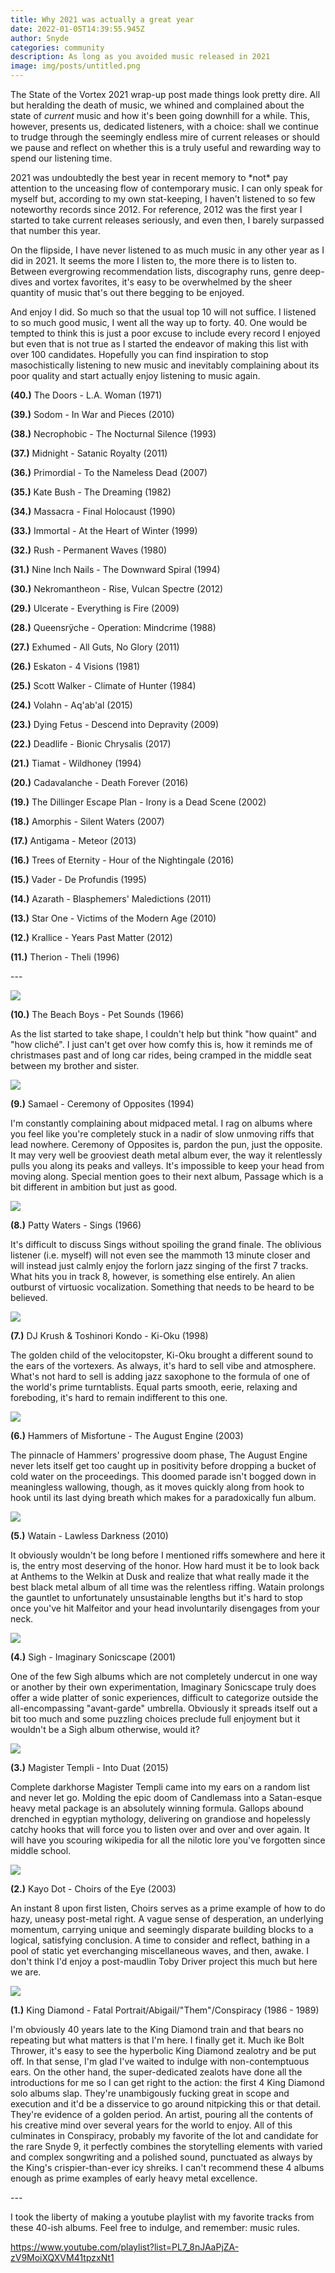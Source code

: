 ```yaml
---
title: Why 2021 was actually a great year
date: 2022-01-05T14:39:55.945Z
author: Snyde
categories: community
description: As long as you avoided music released in 2021
image: img/posts/untitled.png
---
```

The State of the Vortex 2021 wrap-up post made things look pretty dire. All but heralding the death of music, we whined and complained about the state of *current* music and how it's been going downhill for a while. This, however, presents us, dedicated listeners, with a choice: shall we continue to trudge through the seemingly endless mire of current releases or should we pause and reflect on whether this is a truly useful and rewarding way to spend our listening time.

2021 was undoubtedly the best year in recent memory to \*not\* pay attention to the unceasing flow of contemporary music. I can only speak for myself but, according to my own stat-keeping, I haven't listened to so few noteworthy records since 2012. For reference, 2012 was the first year I started to take current releases seriously, and even then, I barely surpassed that number this year.

On the flipside, I have never listened to as much music in any other year as I did in 2021. It seems the more I listen to, the more there is to listen to. Between evergrowing recommendation lists, discography runs, genre deep-dives and vortex favorites, it's easy to be overwhelmed by the sheer quantity of music that's out there begging to be enjoyed.

And enjoy I did. So much so that the usual top 10 will not suffice. I listened to so much good music, I went all the way up to forty. 40. One would be tempted to think this is just a poor excuse to include every record I enjoyed but even that is not true as I started the endeavor of making this list with over 100 candidates. Hopefully you can find inspiration to stop masochistically listening to new music and inevitably complaining about its poor quality and start actually enjoy listening to music again.

**(40.)** The Doors - L.A. Woman (1971)

**(39.)** Sodom - In War and Pieces (2010)

**(38.)** Necrophobic - The Nocturnal Silence (1993)

**(37.)** Midnight - Satanic Royalty (2011)

**(36.)** Primordial - To the Nameless Dead (2007)

**(35.)** Kate Bush - The Dreaming (1982)

**(34.)** Massacra - Final Holocaust (1990)

**(33.)** Immortal - At the Heart of Winter (1999)

**(32.)** Rush - Permanent Waves (1980)

**(31.)** Nine Inch Nails - The Downward Spiral (1994)

**(30.)** Nekromantheon - Rise, Vulcan Spectre (2012)

**(29.)** Ulcerate - Everything is Fire (2009)

**(28.)** Queensrÿche - Operation: Mindcrime (1988)

**(27.)** Exhumed - All Guts, No Glory (2011)

**(26.)** Eskaton - 4 Visions (1981)

**(25.)** Scott Walker - Climate of Hunter (1984)

**(24.)** Volahn - Aq'ab'al (2015)

**(23.)** Dying Fetus - Descend into Depravity (2009)

**(22.)** Deadlife - Bionic Chrysalis (2017)

**(21.)** Tiamat - Wildhoney (1994)

**(20.)** Cadavalanche - Death Forever (2016)

**(19.)** The Dillinger Escape Plan - Irony is a Dead Scene (2002)

**(18.)** Amorphis - Silent Waters (2007)

**(17.)** Antigama - Meteor (2013)

**(16.)** Trees of Eternity - Hour of the Nightingale (2016)

**(15.)** Vader - De Profundis (1995)

**(14.)** Azarath - Blasphemers' Maledictions (2011)

**(13.)** Star One - Victims of the Modern Age (2010)

**(12.)** Krallice - Years Past Matter (2012)

**(11.)** Therion - Theli (1996)

\---

![](img/posts/petsounds.jpg)

**(10.)** The Beach Boys - Pet Sounds (1966)

As the list started to take shape, I couldn't help but think "how quaint" and "how cliché". I just can't get over how comfy this is, how it reminds me of christmases past and of long car rides, being cramped in the middle seat between my brother and sister.

![](img/posts/ceremonyofopposites.jpg)

**(9.)** Samael - Ceremony of Opposites (1994)

I'm constantly complaining about midpaced metal. I rag on albums where you feel like you're completely stuck in a nadir of slow unmoving riffs that lead nowhere. Ceremony of Opposites is, pardon the pun, just the opposite. It may very well be grooviest death metal album ever, the way it relentlessly pulls you along its peaks and valleys. It's impossible to keep your head from moving along. Special mention goes to their next album, Passage which is a bit different in ambition but just as good.

![](img/posts/sings.jpg)

**(8.)** Patty Waters - Sings (1966)

It's difficult to discuss Sings without spoiling the grand finale. The oblivious listener (i.e. myself) will not even see the mammoth 13 minute closer and will instead just calmly enjoy the forlorn jazz singing of the first 7 tracks. What hits you in track 8, however, is something else entirely. An alien outburst of virtuosic vocalization. Something that needs to be heard to be believed.

![](img/posts/kioku.jpg)

**(7.)** DJ Krush & Toshinori Kondo - Ki-Oku (1998)

The golden child of the velocitopster, Ki-Oku brought a different sound to the ears of the vortexers. As always, it's hard to sell vibe and atmosphere. What's not hard to sell is adding jazz saxophone to the formula of one of the world's prime turntablists. Equal parts smooth, eerie, relaxing and foreboding, it's hard to remain indifferent to this one.

![](img/posts/augustengine.jpg)

**(6.)** Hammers of Misfortune - The August Engine (2003)

The pinnacle of Hammers' progressive doom phase, The August Engine never lets itself get too caught up in positivity before dropping a bucket of cold water on the proceedings. This doomed parade isn't bogged down in meaningless wallowing, though, as it moves quickly along from hook to hook until its last dying breath which makes for a paradoxically fun album.

![](img/posts/lawlessdarkness.jpg)

**(5.)** Watain - Lawless Darkness (2010)

It obviously wouldn't be long before I mentioned riffs somewhere and here it is, the entry most deserving of the honor. How hard must it be to look back at Anthems to the Welkin at Dusk and realize that what really made it the best black metal album of all time was the relentless riffing. Watain prolongs the gauntlet to unfortunately unsustainable lengths but it's hard to stop once you've hit Malfeitor and your head involuntarily disengages from your neck.

![](img/posts/imaginarysonicscape.jpg)

**(4.)** Sigh - Imaginary Sonicscape (2001)

One of the few Sigh albums which are not completely undercut in one way or another by their own experimentation, Imaginary Sonicscape truly does offer a wide platter of sonic experiences, difficult to categorize outside the all-encompassing "avant-garde" umbrella. Obviously it spreads itself out a bit too much and some puzzling choices preclude full enjoyment but it wouldn't be a Sigh album otherwise, would it?

![](img/posts/intoduat.jpg)

**(3.)** Magister Templi - Into Duat (2015)

Complete darkhorse Magister Templi came into my ears on a random list and never let go. Molding the epic doom of Candlemass into a Satan-esque heavy metal package is an absolutely winning formula. Gallops abound drenched in egyptian mythology, delivering on grandiose and hopelessly catchy hooks that will force you to listen over and over and over again. It will have you scouring wikipedia for all the nilotic lore you've forgotten since middle school. 

![](img/posts/choirsoftheeye.jpg)

**(2.)** Kayo Dot - Choirs of the Eye (2003)

An instant 8 upon first listen, Choirs serves as a prime example of how to do hazy, uneasy post-metal right. A vague sense of desperation, an underlying momentum, carrying unique and seemingly disparate building blocks to a logical, satisfying conclusion. A time to consider and reflect, bathing in a pool of static yet everchanging miscellaneous waves, and then, awake. I don't think I'd enjoy a post-maudlin Toby Driver project this much but here we are.

![](img/posts/kingdiamond.png)

**(1.)** King Diamond - Fatal Portrait/Abigail/"Them"/Conspiracy (1986 - 1989)

I'm obviously 40 years late to the King Diamond train and that bears no repeating but what matters is that I'm here. I finally get it. Much ike Bolt Thrower, it's easy to see the hyperbolic King Diamond zealotry and be put off. In that sense, I'm glad I've waited to indulge with non-contemptuous ears. On the other hand, the super-dedicated zealots have done all the introductions for me so I can get right to the action: the first 4 King Diamond solo albums slap. They're unambigously fucking great in scope and execution and it'd be a disservice to go around nitpicking this or that detail. They're evidence of a golden period. An artist, pouring all the contents of his creative mind over several years for the world to enjoy. All of this culminates in Conspiracy, probably my favorite of the lot and candidate for the rare Snyde 9, it perfectly combines the storytelling elements with varied and complex songwriting and a polished sound, punctuated as always by the King's crispier-than-ever icy shreiks. I can't recommend these 4 albums enough as prime examples of early heavy metal excellence.

\---

I took the liberty of making a youtube playlist with my favorite tracks from these 40-ish albums. Feel free to indulge, and remember: music rules.

<https://www.youtube.com/playlist?list=PL7_8nJAaPjZA-zV9MoiXQXVM41tpzxNt1>